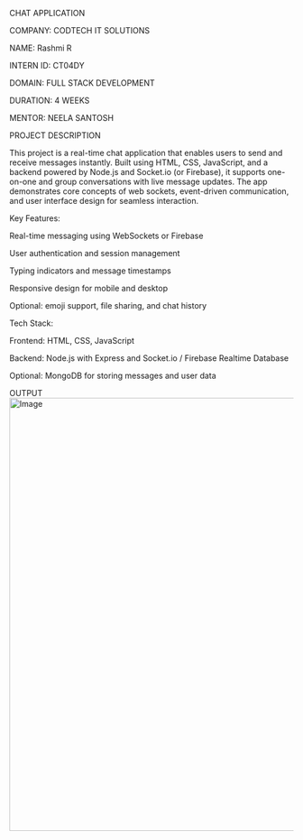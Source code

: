 CHAT APPLICATION

COMPANY: CODTECH IT SOLUTIONS

NAME: Rashmi R

INTERN ID: CT04DY

DOMAIN: FULL STACK DEVELOPMENT

DURATION: 4 WEEKS

MENTOR: NEELA SANTOSH

PROJECT DESCRIPTION

This project is a real-time chat application that enables users to send and receive messages instantly. Built using HTML, CSS, JavaScript, and a backend powered by Node.js and Socket.io (or Firebase), it supports one-on-one and group conversations with live message updates. The app demonstrates core concepts of web sockets, event-driven communication, and user interface design for seamless interaction.

Key Features:

Real-time messaging using WebSockets or Firebase

User authentication and session management

Typing indicators and message timestamps

Responsive design for mobile and desktop

Optional: emoji support, file sharing, and chat history

Tech Stack:

Frontend: HTML, CSS, JavaScript

Backend: Node.js with Express and Socket.io / Firebase Realtime Database

Optional: MongoDB for storing messages and user data

OUTPUT
<img width="1366" height="768" alt="Image" src="https://github.com/user-attachments/assets/7bee33de-03d8-42e5-8de2-fc8f4c27bf1d" />
